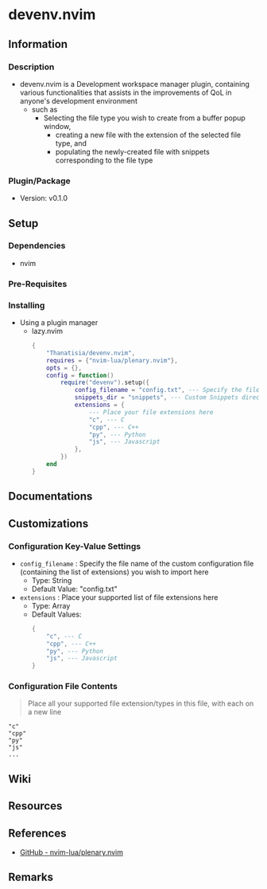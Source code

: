 # devenv.nvim

## Information
### Description
- devenv.nvim is a Development workspace manager plugin, containing various functionalities that assists in the improvements of QoL in anyone's development environment
    - such as
        - Selecting the file type you wish to create from a buffer popup window,
            + creating a new file with the extension of the selected file type, and
            + populating the newly-created file with snippets corresponding to the file type

### Plugin/Package
+ Version: v0.1.0

## Setup
### Dependencies
+ nvim

### Pre-Requisites

### Installing
- Using a plugin manager
    - lazy.nvim
        ```lua
        {
            "Thanatisia/devenv.nvim",
            requires = {"nvim-lua/plenary.nvim"},
            opts = {},
            config = function()
                require("devenv").setup({
                    config_filename = "config.txt", --- Specify the file name of the custom configuration file (containing the list of extensions) you wish to import here
                    snippets_dir = "snippets", --- Custom Snippets directory
                    extensions = {
                        --- Place your file extensions here
                        "c", --- C
                        "cpp", --- C++
                        "py", --- Python
                        "js", --- Javascript
                    },
                })
            end
        }
        ```

## Documentations

## Customizations
### Configuration Key-Value Settings
- `config_filename` : Specify the file name of the custom configuration file (containing the list of extensions) you wish to import here
    + Type: String
    + Default Value: "config.txt"
- `extensions` : Place your supported list of file extensions here
    + Type: Array
    - Default Values:
        ```lua
        {
            "c", --- C
            "cpp", --- C++
            "py", --- Python
            "js", --- Javascript
        }
        ```

### Configuration File Contents

> Place all your supported file extension/types in this file, with each on a new line

```
"c"
"cpp"
"py"
"js"
...
```

## Wiki

## Resources

## References
+ [GitHub - nvim-lua/plenary.nvim](https://github.com/nvim-lua/plenary.nvim)

## Remarks

